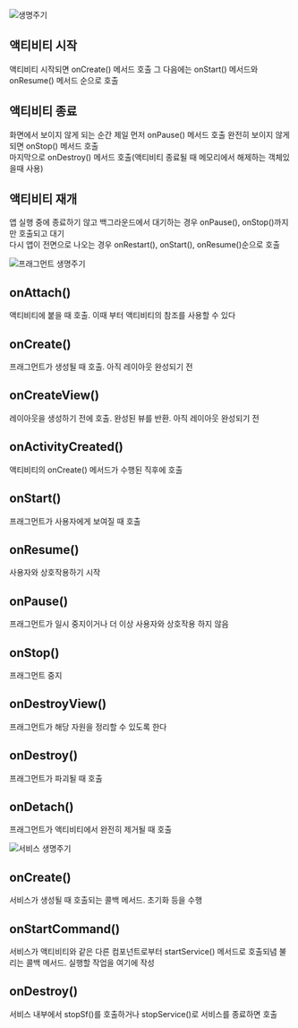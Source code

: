 ![생명주기](https://t1.daumcdn.net/cfile/tistory/22AC6833597EDA1626)

## 액티비티 시작
액티비티 시작되면 onCreate() 메서드 호출 그 다음에는 onStart() 메서드와 onResume() 메서드 순으로 호출
## 액티비티 종료
화면에서 보이지 않게 되는 순간 제일 먼저 onPause() 메서드 호출 완전히 보이지 않게 되면 onStop() 메서드 호출   
마지막으로 onDestroy() 메서드 호출(액티비티 종료될 때 메모리에서 해제하는 객체있을때 사용)
## 액티비티 재개
앱 실행 중에 종료하기 않고 백그라운드에서 대기하는 경우 onPause(), onStop()까지만 호출되고 대기   
다시 앱이 전면으로 나오는 경우 onRestart(), onStart(), onResume()순으로 호출



![프래그먼트 생명주기](https://developer.android.com/images/fragment_lifecycle.png)
## onAttach()
액티비티에 붙을 때 호출. 이때 부터 액티비티의 참조를 사용할 수 있다
## onCreate()
프래그먼트가 생성될 때 호출. 아직 레이아웃 완성되기 전
## onCreateView()
레이아웃을 생성하기 전에 호출. 완성된 뷰를 반환. 아직 레이아웃 완성되기 전
## onActivityCreated()
액티비티의 onCreate() 메서드가 수행된 직후에 호출
## onStart()
프래그먼트가 사용자에게 보여질 때 호출
## onResume()
사용자와 상호작용하기 시작
## onPause()
프래그먼트가 일시 중지이거나 더 이상 사용자와 상호작용 하지 않음
## onStop()
프래그먼트 중지
## onDestroyView()
프래그먼트가 해당 자원을 정리할 수 있도록 한다
## onDestroy()
프래그먼트가 파괴될 때 호출
## onDetach()
프래그먼트가 액티비티에서 완전히 제거될 때 호출



![서비스 생명주기](https://developer.android.com/images/service_lifecycle.png)
## onCreate()
서비스가 생성될 때 호출되는 콜백 메서드. 초기화 등을 수행
## onStartCommand()
서비스가 액티비티와 같은 다른 컴포넌트로부터 startService() 메서드로 호출되념 불리는 콜백 메서드. 실행할 작업을 여기에 작성
## onDestroy()
서비스 내부에서 stopSf()를 호출하거나 stopService()로 서비스를 종료하면 호출
